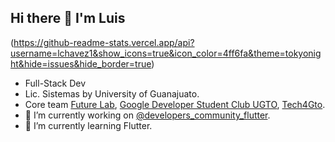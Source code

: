 ## Hi there 👋 I'm Luis

(https://github-readme-stats.vercel.app/api?username=lchavez1&show_icons=true&icon_color=4ff6fa&theme=tokyonight&hide=issues&hide_border=true)

- Full-Stack Dev 
- Lic. Sistemas by University of Guanajuato.
- Core team [Future Lab](https://github.com/futurelabmx), [Google Developer Student Club UGTO](https://github.com/GDSC-UG), [Tech4Gto](https://www.facebook.com/tech4gto/). 
- 🔭 I’m currently working on [@developers_community_flutter](https://github.com/lchavez1/developers_community_flutter).
- 🌱 I’m currently learning Flutter.
